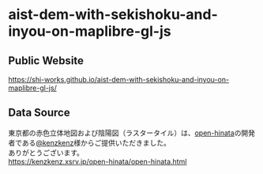 # aist-dem-with-sekishoku-and-inyou-on-maplibre-gl-js
## Public Website
https://shi-works.github.io/aist-dem-with-sekishoku-and-inyou-on-maplibre-gl-js/

## Data Source
東京都の赤色立体地図および陰陽図（ラスタータイル）は、[open-hinata](https://kenzkenz.xsrv.jp/open-hinata)の開発者である[@kenzkenz](https://twitter.com/kenzkenz)様からご提供いただきました。  
ありがとうございます。  
https://kenzkenz.xsrv.jp/open-hinata/open-hinata.html

